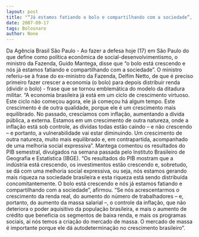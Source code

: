 ```yaml
---
layout: post
title: "“Já estamos fatiando o bolo e compartilhando com a sociedade”, diz Mantega "
date: 2007-09-17
tags: Bolosnaro
author: None
---
```

Da Ag&ecirc;ncia Brasil 
S&atilde;o Paulo - Ao fazer a defesa hoje (17) em S&atilde;o Paulo do que define como pol&iacute;tica econ&ocirc;mica de social-desenvolvimentismo, o ministro da Fazenda, Guido Mantega, disse que &ldquo;o bolo est&aacute; crescendo e n&oacute;s j&aacute; estamos fatiando e compartilhando com a sociedade&rdquo;. O ministro referiu-se &agrave; frase do ex-ministro da Fazenda, Delfim Netto, de que &eacute; preciso primeiro fazer crescer a economia (o bolo) para depois distribuir renda (dividir o bolo) - frase que se tornou emblem&aacute;tica do modelo da ditadura militar.
&ldquo;A economia brasileira j&aacute; est&aacute; em um ciclo de crescimento virtuoso. Este ciclo n&atilde;o come&ccedil;ou agora, ele j&aacute; come&ccedil;ou h&aacute; algum tempo. Este crescimento &eacute; de outra qualidade, porque ele &eacute; um crescimento mais equilibrado. No passado, cresc&iacute;amos com infla&ccedil;&atilde;o, aumentando a d&iacute;vida p&uacute;blica, a externa. Estamos em um crescimento de outra natureza, onde a infla&ccedil;&atilde;o est&aacute; sob controle, as d&iacute;vidas todas est&atilde;o caindo &ndash; e n&atilde;o crescendo &ndash; e portanto, a vulnerabilidade vai estar diminuindo. Um crescimento de outra natureza, muito mais equilibrado e, em contrapartida, acompanhado de uma melhoria social expressiva&rdquo;.
Mantega comentou os resultados do PIB semestral, divulgados na semana passada pelo Instituto Brasileiro de Geografia e Estat&iacute;stica (IBGE). &ldquo;Os resultados do PIB mostram que a ind&uacute;stria est&aacute; crescendo, os investimentos est&atilde;o crescendo e, sobretudo, se d&aacute; com uma melhoria social expressiva, ou seja, n&oacute;s estamos gerando mais riqueza na sociedade brasileira e esta riqueza est&aacute; sendo distribu&iacute;da concomitantemente. O bolo est&aacute; crescendo e n&oacute;s j&aacute; estamos fatiando e compartilhando com a sociedade&rdquo;, afirmou.
&ldquo;Se n&oacute;s acrescentarmos o crescimento da renda real, do aumento do n&uacute;mero de trabalhadores &ndash; e, portanto, do aumento da massa salarial &ndash;, o controle da infla&ccedil;&atilde;o, que n&atilde;o deteriora o poder aquisitivo da popula&ccedil;&atilde;o brasileira, e mais o aumento de cr&eacute;dito que beneficia os segmentos de baixa renda, e mais os programas sociais, a&iacute; n&oacute;s temos a cria&ccedil;&atilde;o do mercado de massa. O mercado de massa &eacute; importante porque ele d&aacute; autodetermina&ccedil;&atilde;o no crescimento brasileiro&rdquo;. 
 